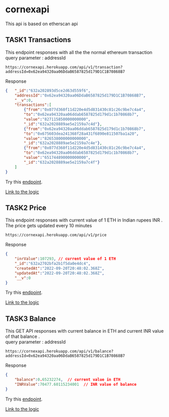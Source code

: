 # cornexapi
This api is based on etherscan api
## TASK1 Transactions
This endpoint responses with all the the normal ethereum transaction \
query parameter : addressId
```
https://cornexapi.herokuapp.com/api/v1/transaction?addressId=0x62ea94320aa06DdaB6587825d179D1C1B70868B7
```
Response
```json
{	"_id":"632a202893d5ce2d63d559f6",
	"addressId":"0x62ea94320aa06DdaB6587825d179D1C1B70868B7",
	"__v":0,
	"transactions":[
		{"from":"0x077d360f11d220e4d5d831430c81c26c9be7c4a4",
		"to":"0x62ea94320aa06ddab6587825d179d1c1b70868b7",
		"value":"827115850000000000",
		"_id":"632a2028889ae5e2159a7c4d"},
		{"from":"0x62ea94320aa06ddab6587825d179d1c1b70868b7",
		"to":"0x675603dea241368f28a431f6890e811507ba1a20",
		"value":"826538000000000000",
		"_id":"632a2028889ae5e2159a7c4e"},
		{"from":"0x077d360f11d220e4d5d831430c81c26c9be7c4a4",
		"to":"0x62ea94320aa06ddab6587825d179d1c1b70868b7",
		"value":"651744890000000000",
		"_id":"632a2028889ae5e2159a7c4f"}
	]
}
```
Try this [endpoint](https://cornexapi.herokuapp.com/api/v1/transaction?addressId=0x62ea94320aa06DdaB6587825d179D1C1B70868B7).

[Link to the logic](https://github.com/guddu75/cornexapi/blob/master/controllers/transaction.js)

## TASK2 Price
This endpoint responses with current value of 1 ETH in Indian rupees INR . \
The price gets updated every 10 minutes
```
https://cornexapi.herokuapp.com/api/v1/price 
```
Response
```json
{	
	"inrValue":107293, // current value of 1 ETH
	"_id":"632a2702bfa2b1f5da0e4dc4",
	"createdAt":"2022-09-20T20:48:02.368Z",
	"updatedAt":"2022-09-20T20:48:02.368Z",
	"__v":0
}
```
Try this [endpoint](https://cornexapi.herokuapp.com/api/v1/price ).

[Link to the logic](https://github.com/guddu75/cornexapi/blob/master/utils/liveexchangeRate.js)

## TASK3 Balance
This GET API responses with current balance in ETH and current INR value of that balance . \
query parameter : addressId

```
https://cornexapi.herokuapp.com/api/v1/balance?addressId=0x62ea94320aa06DdaB6587825d179D1C1B70868B7 
```
Response
```json
{
	"balance":0.65232274,  // current value in ETH
	"INRValue":70477.60115234001  // INR value of balance
}
```
Try this [endpoint](https://cornexapi.herokuapp.com/api/v1/balance?addressId=0x62ea94320aa06DdaB6587825d179D1C1B70868B7).

[Link to the logic](https://github.com/guddu75/cornexapi/blob/master/controllers/balance.js)


